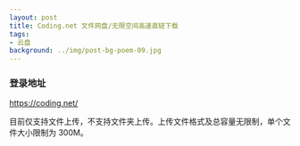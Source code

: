 ```yaml
---
layout: post
title: Coding.net 文件网盘/无限空间高速直链下载
tags:
- 云盘
background: ../img/post-bg-poem-09.jpg
---
```




### 登录地址<br>
https://coding.net/

目前仅支持文件上传，不支持文件夹上传。上传文件格式及总容量无限制，单个文件大小限制为 300M。